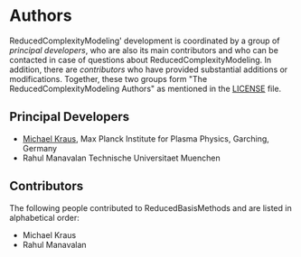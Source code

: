 # Authors

ReducedComplexityModeling' development is coordinated by a group of *principal developers*, who are also its main contributors and who can be contacted in case of questions about ReducedComplexityModeling. In addition, there are *contributors* who have provided substantial additions or modifications. Together, these two groups form "The ReducedComplexityModeling Authors" as mentioned in the [LICENSE](LICENSE.md) file.

## Principal Developers

* [Michael Kraus](https://www.michael-kraus.org/),
  Max Planck Institute for Plasma Physics, Garching, Germany
* Rahul Manavalan
  Technische Universitaet Muenchen

## Contributors

The following people contributed to ReducedBasisMethods and are listed in alphabetical order:

* Michael Kraus
* Rahul Manavalan
